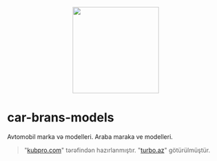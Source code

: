 <p align="center"><img src="http://kubpro.com/img/logo.png" width="200"></p>

# car-brans-models
Avtomobil marka və modelleri. Araba maraka ve modelleri.

> "[kubpro.com](http://kubpro.com/)" tərəfindən hazırlanmıştır. "[turbo.az](https://turbo.az)" götürülmüştür.
